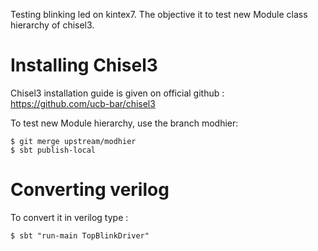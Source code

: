 Testing blinking led on kintex7. The objective it to test new Module class
hierarchy of chisel3.

Installing Chisel3
==================
Chisel3 installation guide is given on official github :
https://github.com/ucb-bar/chisel3

To test new Module hierarchy, use the branch modhier:

```shell
$ git merge upstream/modhier
$ sbt publish-local
```


Converting verilog
==================

To convert it in verilog type :

```shell
$ sbt "run-main TopBlinkDriver" 
```
